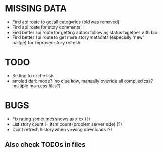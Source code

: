
# MISSING DATA

- Find api route to get all categories (old was removed)
- Find api route for story comments
- Find better api route for getting author following status together with bio
- Find better api route to get more story metadata (especially 'new' badge) for improved story refresh

# TODO

- Setting to cache lists
- amoled dark mode? (no clue how, manually override all compiled css? multiple main.css files?)

# BUGS

- Fix rating sometimes shows as x.xx (?)
- List story count != item count (problem server side) (?)
- Don't refresh history when viewing downloads (?)

## Also check TODOs in files
